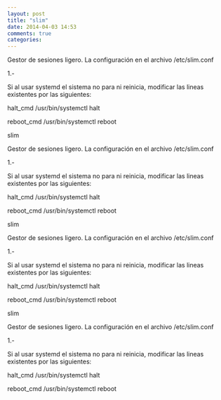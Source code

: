 ```yaml
---
layout: post
title: "slim"
date: 2014-04-03 14:53
comments: true
categories: 
---
```

Gestor de sesiones ligero. La configuración en el archivo /etc/slim.conf

1.-

Si al usar systemd el sistema no para ni reinicia, modificar las lineas existentes por las siguientes:

halt_cmd /usr/bin/systemctl halt

reboot_cmd /usr/bin/systemctl reboot

slim

Gestor de sesiones ligero. La configuración en el archivo /etc/slim.conf

1.-

Si al usar systemd el sistema no para ni reinicia, modificar las lineas existentes por las siguientes:

halt_cmd /usr/bin/systemctl halt

reboot_cmd /usr/bin/systemctl reboot

slim

Gestor de sesiones ligero. La configuración en el archivo /etc/slim.conf

1.-

Si al usar systemd el sistema no para ni reinicia, modificar las lineas existentes por las siguientes:

halt_cmd /usr/bin/systemctl halt

reboot_cmd /usr/bin/systemctl reboot

slim

Gestor de sesiones ligero. La configuración en el archivo /etc/slim.conf

1.-

Si al usar systemd el sistema no para ni reinicia, modificar las lineas existentes por las siguientes:

halt_cmd /usr/bin/systemctl halt

reboot_cmd /usr/bin/systemctl reboot

